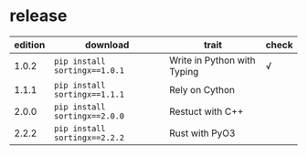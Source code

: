 # release

<div align="center">

|edition|download|trait|check|
|--|--|--|--|
|1.0.2|`pip install sortingx==1.0.1`|Write in Python with Typing|√|
|1.1.1|`pip install sortingx==1.1.1`|Rely on Cython||
|2.0.0|`pip install sortingx==2.0.0`|Restuct with C++||
|2.2.2|`pip install sortingx==2.2.2`|Rust with PyO3||

</div>